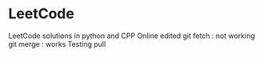 # LeetCode
LeetCode solutions in python and CPP
Online edited
git fetch : not working
git merge : works
Testing pull
